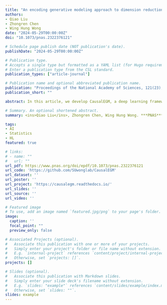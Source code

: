 ```yaml
---
title: "An encoding generative modeling approach to dimension reduction and covariate adjustment in causal inference with observational studies"
authors:
- Qiao Liu
- Zhongren Chen
- Wing Hung Wong
date: "2024-05-29T00:00:00Z"
doi: "10.1073/pnas.2322376121"

# Schedule page publish date (NOT publication's date).
publishDate: "2024-05-29T00:00:00Z"

# Publication type.
# Accepts a single type but formatted as a YAML list (for Hugo requirements).
# Enter a publication type from the CSL standard.
publication_types: ["article-journal"]

# Publication name and optional abbreviated publication name.
publication: "Proceedings of the National Academy of Sciences, 121(23), e2322376121, 2024"
publication_short: ""

abstract: In this article, we develop CausalEGM, a deep learning framework for nonlinear dimension reduction and generative modeling of the dependency among covariate features affecting treatment and response. CausalEGM can be used for estimating causal effects in both binary and continuous treatment settings. By learning a bidirectional transformation between the high-dimensional covariate space and a low-dimensional latent space and then modeling the dependencies of different subsets of the latent variables on the treatment and response, CausalEGM can extract the latent covariate features that affect both treatment and response. By conditioning on these features, one can mitigate the confounding effect of the high dimensional covariate on the estimation of the causal relation between treatment and response. In a series of experiments, the proposed method is shown to achieve superior performance over existing methods in both binary and continuous treatment settings. The improvement is substantial when the sample size is large and the covariate is of high dimension. Finally, we established excess risk bounds and consistency results for our method, and discuss how our approach is related to and improves upon other dimension reduction approaches in causal inference.

# Summary. An optional shortened abstract.
summary: <ins>Qiao Liu</ins>, Zhongren Chen, Wing Hung Wong. ***PNAS***, 2024.

tags:
- AI
- Statistics
- HL
featured: true

# links:
# - name: ""
#   url: ""
url_pdf: https://www.pnas.org/doi/epdf/10.1073/pnas.2322376121
url_code: 'https://github.com/SUwonglab/CausalEGM'
url_dataset: ''
url_poster: ''
url_project: 'https://causalegm.readthedocs.io/'
url_slides: ''
url_source: ''
url_video: ''

# Featured image
# To use, add an image named `featured.jpg/png` to your page's folder. 
image:
  caption: ''
  focal_point: ""
  preview_only: false

# Associated Projects (optional).
#   Associate this publication with one or more of your projects.
#   Simply enter your project's folder or file name without extension.
#   E.g. `internal-project` references `content/project/internal-project/index.md`.
#   Otherwise, set `projects: []`.
projects: []

# Slides (optional).
#   Associate this publication with Markdown slides.
#   Simply enter your slide deck's filename without extension.
#   E.g. `slides: "example"` references `content/slides/example/index.md`.
#   Otherwise, set `slides: ""`.
slides: example
---
```


<!-- {{% callout note %}}
Click the *Cite* button above to demo the feature to enable visitors to import publication metadata into their reference management software.
{{% /callout %}} -->

<!-- {{% callout note %}}
Create your slides in Markdown - click the *Slides* button to check out the example.
{{% /callout %}} -->

<!-- Add the publication's **full text** or **supplementary notes** here. You can use rich formatting such as including [code, math, and images](https://docs.hugoblox.com/content/writing-markdown-latex/). -->
